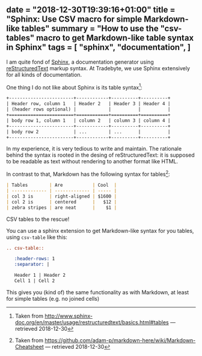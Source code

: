 date = "2018-12-30T19:39:16+01:00"
title = "Sphinx: Use CSV macro for simple Markdown-like tables"
summary = "How to use the \"csv-tables\" macro to get Markdown-like table syntax in Sphinx"
tags = [
  "sphinx",
  "documentation",
]
---

I am quite fond of [Sphinx](http://www.sphinx-doc.org/en/master/), a documentation generator using [reStructuredText](http://docutils.sourceforge.net/rst.html) markup syntax. At Tradebyte, we use Sphinx extensively for all kinds of documentation.

One thing I do not like about Sphinx is its table syntax[^1]:

[^1]: Taken from <http://www.sphinx-doc.org/en/master/usage/restructuredtext/basics.html#tables> &mdash; retrieved 2018-12-30

```rst
+------------------------+------------+----------+----------+
| Header row, column 1   | Header 2   | Header 3 | Header 4 |
| (header rows optional) |            |          |          |
+========================+============+==========+==========+
| body row 1, column 1   | column 2   | column 3 | column 4 |
+------------------------+------------+----------+----------+
| body row 2             | ...        | ...      |          |
+------------------------+------------+----------+----------+
```

In my experience, it is very tedious to write and maintain. The rationale behind the syntax is rooted in the desing of reStructuredText: it is supposed to be readable as text without rendering to another format like HTML.

In contrast to that, Markdown has the following syntax for tables[^2]:

[^2]: Taken from <https://github.com/adam-p/markdown-here/wiki/Markdown-Cheatsheet> &mdash; retrieved 2018-12-30

```markdown
| Tables        | Are           | Cool  |
| ------------- | ------------- | ----- |
| col 3 is      | right-aligned | $1600 |
| col 2 is      | centered      |   $12 |
| zebra stripes | are neat      |    $1 |
```

CSV tables to the rescue!

You can use a sphinx extension to get Markdown-like syntax for you tables, using ``csv-table`` like this:

```rst
.. csv-table::

   :header-rows: 1
   :separator: |

   Header 1 | Header 2
   Cell 1 | Cell 2
```

This gives you (kind of) the same functionality as with Markdown, at least for simple tables (e.g. no joined cells)
